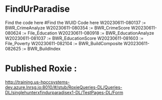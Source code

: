 # FindUrParadise
Find the code here
#Find the WUID Code here
W20230611-080137  := BWR_CrimeAnalyze
W20230611-080354  := BWR_CrimeScore
W20230611-080624  := File_Education
W20230611-080918  := BWR_EducationAnalyze
W20230611-081037  := BWR_EducationScore
W20230611-081603  := File_Poverty
W20230611-082104  := BWR_BuildComposite
W20230611-082625  := BWR_BuildIndex

# Published Roxie :
http://training.us-hpccsystems-dev.azure.lnrsg.io:8010/#/stub/RoxieQueries-DL/Queries-DL/singlehunterxfindurparadisex1-DL/TestPages-DL/Form
